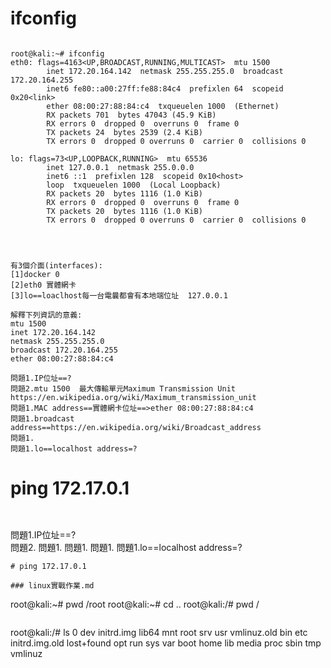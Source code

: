 # ifconfig

```

root@kali:~# ifconfig
eth0: flags=4163<UP,BROADCAST,RUNNING,MULTICAST>  mtu 1500
        inet 172.20.164.142  netmask 255.255.255.0  broadcast 172.20.164.255
        inet6 fe80::a00:27ff:fe88:84c4  prefixlen 64  scopeid 0x20<link>
        ether 08:00:27:88:84:c4  txqueuelen 1000  (Ethernet)
        RX packets 701  bytes 47043 (45.9 KiB)
        RX errors 0  dropped 0  overruns 0  frame 0
        TX packets 24  bytes 2539 (2.4 KiB)
        TX errors 0  dropped 0 overruns 0  carrier 0  collisions 0

lo: flags=73<UP,LOOPBACK,RUNNING>  mtu 65536
        inet 127.0.0.1  netmask 255.0.0.0
        inet6 ::1  prefixlen 128  scopeid 0x10<host>
        loop  txqueuelen 1000  (Local Loopback)
        RX packets 20  bytes 1116 (1.0 KiB)
        RX errors 0  dropped 0  overruns 0  frame 0
        TX packets 20  bytes 1116 (1.0 KiB)
        TX errors 0  dropped 0 overruns 0  carrier 0  collisions 0


        

```
```
有3個介面(interfaces):
[1]docker 0
[2]eth0 實體網卡
[3]lo==loaclhost每一台電曩都會有本地端位址  127.0.0.1
```

```
解釋下列資訊的意義:
mtu 1500
inet 172.20.164.142 
netmask 255.255.255.0 
broadcast 172.20.164.255
ether 08:00:27:88:84:c4
```
```
問題1.IP位址==?  
問題2.mtu 1500  最大傳輸單元Maximum Transmission Unit  https://en.wikipedia.org/wiki/Maximum_transmission_unit
問題1.MAC address==實體網卡位址==>ether 08:00:27:88:84:c4
問題1.broadcast address==https://en.wikipedia.org/wiki/Broadcast_address
問題1.
問題1.lo==localhost address=?

```
# ping 172.17.0.1

```

```
```

```
問題1.IP位址==?  
問題2.
問題1.
問題1.
問題1.
問題1.lo==localhost address=?

```
# ping 172.17.0.1

```

```
### linux實戰作業.md
```
root@kali:~# pwd
/root
root@kali:~# cd ..
root@kali:/# pwd
/

```
```
root@kali:/# ls
0     dev   initrd.img      lib64       mnt   root  srv  usr      vmlinuz.old
bin   etc   initrd.img.old  lost+found  opt   run   sys  var
boot  home  lib             media       proc  sbin  tmp  vmlinuz


```
